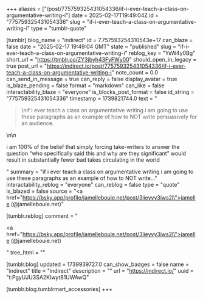 +++
aliases = ["/post/775759325431054336/if-i-ever-teach-a-class-on-argumentative-writing-i"]
date = 2025-02-17T19:49:04Z
id = "775759325431054336"
slug = "if-i-ever-teach-a-class-on-argumentative-writing-i"
type = "tumblr-quote"

[tumblr]
blog_name = "indirect"
id = 7.757593254310543e+17
can_blaze = false
date = "2025-02-17 19:49:04 GMT"
state = "published"
slug = "if-i-ever-teach-a-class-on-argumentative-writing-i"
reblog_key = "YsW4y0Bg"
short_url = "https://tmblr.co/ZY3jbyh43FyFWy00"
should_open_in_legacy = true
post_url = "https://indirect.io/post/775759325431054336/if-i-ever-teach-a-class-on-argumentative-writing-i"
note_count = 0.0
can_send_in_message = true
can_reply = false
display_avatar = true
is_blaze_pending = false
format = "markdown"
can_like = false
interactability_blaze = "everyone"
is_blocks_post_format = false
id_string = "775759325431054336"
timestamp = 1739821744.0
text = "<blockquote><p>\nif i ever teach a class on argumentative writing i am going to use these paragraphs as an example of how to NOT write persuasively for an audience.</p></blockquote>\n\n<p>i am 100% of the belief that simply forcing take-writers to answer the question &ldquo;who specifically said this and why are they significant&rdquo; would result in substantially fewer bad takes circulating in the world</p>"
summary = "if i ever teach a class on argumentative writing i am going to use these paragraphs as an example of how to NOT write..."
interactability_reblog = "everyone"
can_reblog = false
type = "quote"
is_blazed = false
source = "<a href=\"https://bsky.app/profile/jamellebouie.net/post/3lieyvy3iws2l\">jamelle (@jamellebouie.net)</a>"

[tumblr.reblog]
comment = "<p><a href=\"https://bsky.app/profile/jamellebouie.net/post/3lieyvy3iws2l\">jamelle (@jamellebouie.net)</a></p>"
tree_html = ""

[tumblr.blog]
updated = 1739939727.0
can_show_badges = false
name = "indirect"
title = "indirect"
description = ""
url = "https://indirect.io/"
uuid = "t:PgyUJU3SA2Klwyt81UWAwQ"

[tumblr.blog.tumblrmart_accessories]
+++
